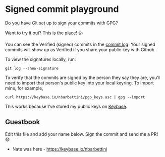 # Signed commit playground

Do you have Git set up to sign your commits with GPG?

Want to try it out? This is the place! :+1:

You can see the Verified (signed) commits in the [commit log](https://github.com/nbarbettini/gpg-and-friends/commits/master). Your signed commits will show up as Verified if you share your public key with Github.

To view the signatures locally, run:

```
git log --show-signature
```

To verify that the commits are signed by the person they say they are, you'll need to import that person's public key into your local keyring. To import mine, for example,

```
curl https://keybase.io/nbarbettini/pgp_keys.asc | gpg --import
```

This works because I've stored my public keys on [Keybase](https://keybase.io).

## Guestbook

Edit this file and add your name below. Sign the commit and send me a PR! :smile:

* Nate was here - https://keybase.io/nbarbettini
